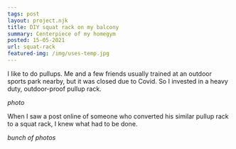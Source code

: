 ```yaml
---
tags: post
layout: project.njk
title: DIY squat rack on my balcony
summary: Centerpiece of my homegym
posted: 15-05-2021
url: squat-rack
featured-img: /img/uses-temp.jpg
---
```


I like to do pullups. Me and a few friends usually trained at an outdoor sports park nearby, but it was closed due to Covid. So I invested in a heavy duty, outdoor-proof pullup rack.

*photo*

When I saw a post online of someone who converted his similar pullup rack to a squat rack, I knew what had to be done.

*bunch of photos*